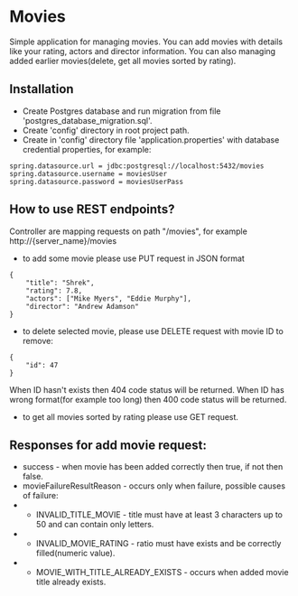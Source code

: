 # Movies

Simple application for managing movies. You can add movies with details like your rating, actors and director information. You can also managing added earlier movies(delete, get all movies sorted by rating).

## Installation

* Create Postgres database and run migration from file 'postgres_database_migration.sql'.
* Create 'config' directory in root project path.
* Create in 'config' directory file 'application.properties' with database credential properties, for example:

```
spring.datasource.url = jdbc:postgresql://localhost:5432/movies
spring.datasource.username = moviesUser
spring.datasource.password = moviesUserPass
```

## How to use REST endpoints?
Controller are mapping requests on path "/movies", for example http://{server_name}/movies
* to add some movie please use PUT request in JSON format

```
{
	"title": "Shrek",
	"rating": 7.8,
	"actors": ["Mike Myers", "Eddie Murphy"],
	"director": "Andrew Adamson"
}
```

* to delete selected movie, please use DELETE request with movie ID to remove:
```
{
	"id": 47
}
```

When ID hasn't exists then 404 code status will be returned. When ID has wrong format(for example too long) then 400 code status will be returned. 

* to get all movies sorted by rating please use GET request.
  
## Responses for add movie request:
  * success - when movie has been added correctly then true, if not then false.
  * movieFailureResultReason - occurs only when failure, possible causes of failure:
  * * INVALID_TITLE_MOVIE - title must have at least 3 characters up to 50 and can contain only letters.
  * * INVALID_MOVIE_RATING - ratio must have exists and be correctly filled(numeric value).
  * * MOVIE_WITH_TITLE_ALREADY_EXISTS - occurs when added movie title already exists.
